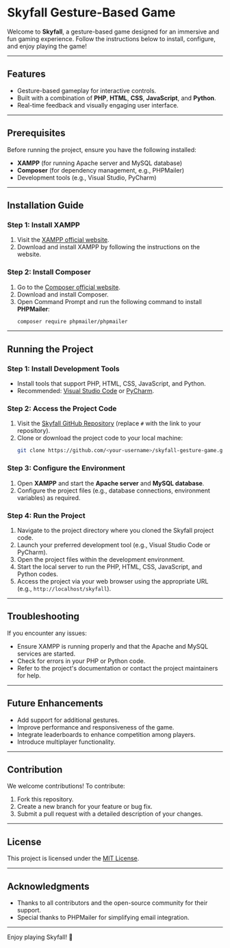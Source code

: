 # Skyfall Gesture-Based Game

Welcome to **Skyfall**, a gesture-based game designed for an immersive and fun gaming experience. Follow the instructions below to install, configure, and enjoy playing the game!

---

## Features
- Gesture-based gameplay for interactive controls.
- Built with a combination of **PHP**, **HTML**, **CSS**, **JavaScript**, and **Python**.
- Real-time feedback and visually engaging user interface.

---

## Prerequisites
Before running the project, ensure you have the following installed:
- **XAMPP** (for running Apache server and MySQL database)
- **Composer** (for dependency management, e.g., PHPMailer)
- Development tools (e.g., Visual Studio, PyCharm)

---

## Installation Guide

### Step 1: Install XAMPP
1. Visit the [XAMPP official website](https://www.apachefriends.org/index.html).
2. Download and install XAMPP by following the instructions on the website.

### Step 2: Install Composer
1. Go to the [Composer official website](https://getcomposer.org/).
2. Download and install Composer.
3. Open Command Prompt and run the following command to install **PHPMailer**:
   ```bash
   composer require phpmailer/phpmailer
   ```

---

## Running the Project

### Step 1: Install Development Tools
- Install tools that support PHP, HTML, CSS, JavaScript, and Python.
- Recommended: [Visual Studio Code](https://code.visualstudio.com/) or [PyCharm](https://www.jetbrains.com/pycharm/).

### Step 2: Access the Project Code
1. Visit the [Skyfall GitHub Repository](#) (replace `#` with the link to your repository).
2. Clone or download the project code to your local machine:
   ```bash
   git clone https://github.com/<your-username>/skyfall-gesture-game.git
   ```

### Step 3: Configure the Environment
1. Open **XAMPP** and start the **Apache server** and **MySQL database**.
2. Configure the project files (e.g., database connections, environment variables) as required.

### Step 4: Run the Project
1. Navigate to the project directory where you cloned the Skyfall project code.
2. Launch your preferred development tool (e.g., Visual Studio Code or PyCharm).
3. Open the project files within the development environment.
4. Start the local server to run the PHP, HTML, CSS, JavaScript, and Python codes.
5. Access the project via your web browser using the appropriate URL (e.g., `http://localhost/skyfall`).

---

## Troubleshooting
If you encounter any issues:
- Ensure XAMPP is running properly and that the Apache and MySQL services are started.
- Check for errors in your PHP or Python code.
- Refer to the project's documentation or contact the project maintainers for help.

---

## Future Enhancements
- Add support for additional gestures.
- Improve performance and responsiveness of the game.
- Integrate leaderboards to enhance competition among players.
- Introduce multiplayer functionality.

---

## Contribution
We welcome contributions! To contribute:
1. Fork this repository.
2. Create a new branch for your feature or bug fix.
3. Submit a pull request with a detailed description of your changes.

---

## License
This project is licensed under the [MIT License](LICENSE).

---

## Acknowledgments
- Thanks to all contributors and the open-source community for their support.
- Special thanks to PHPMailer for simplifying email integration.

---

Enjoy playing Skyfall! 🚀

